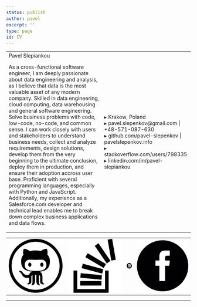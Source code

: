 ```yaml
---
status: publish
author: pavel
excerpt: ''
type: page
id: CV
---
```

<table class="table-no-borders">
    <tr>
        <td class="cv-summary">
            <div class="left-pinned section-header print-only">Pavel Slepiankou</div>
            <p class="profile-summary">
                As a cross-functional software engineer, I am deeply passionate about data engineering and analysis, as I believe that data is the most valuable asset of any modern company.
                Skilled in data engineering, cloud computing, data warehousing and general software engineering. Solve business problems with code, low-code, no-code, and common sense. I can work closely with users and stakeholders to understand business needs, collect and analyze requirements, design solutions, develop them from the very beginning to the ultimate conclusion, deploy them in production, and ensure their adoption accross user base. Proficient with several programming languages, especially with Python and JavaScript. Additionally, my experience as a Salesforce.com developer and technical lead enables me to break down complex business applications and data flows.
            </p>
        </td>
        <td class="print-only contact-info-section">
            <div class="left-pinned contact-info">▸ Krakow, Poland</div>
            <div class="left-pinned contact-info">▸ pavel.slepenkov@gmail.com | +48-571-087-630</div>
            <div class="left-pinned contact-info">▸ github.com/pavel-slepenkov | pavelslepenkov.info</div>
            <div class="left-pinned contact-info">▸ stackoverflow.com/users/798335</div>
            <div class="left-pinned contact-info">▸ linkedin.com/in/pavel-slepiankou</div>
        </td>
    </tr>
</table>

<table class="table-no-borders no-print social-logos-section">
    <tr>
        <td>
            <a class="centered"  href="https://www.github.com/pavel-slepenkov" target="_blank">
                <img class="social-logo" src="images/cv/github-social-logo.svg" alt="github">
            </a>
        </td>
        <td>
            <a class="centered" href="https://www.stackoverflow.com/users/798335/pavel-slepiankou" target="_blank">
                <img class="social-logo" src="images/cv/stack-exchange-symbol.svg" alt="stackoverflow">
            </a>
        </td>
        <td>
            <a class="centered" href="https://www.linkedin.com/in/pavel-slepiankou-76376b35" target="_blank">
                <img class="social-logo" src="images/cv/linkedin-logo-button.svg" alt="linkedin">
            </a>
        </td>
        <td>
            <a class="centered" href="https://www.facebook.com/pavel.slepiankou" target="_blank">
                <img class="social-logo" src="images/cv/facebook-logo-button.svg" alt="blog">
            </a>
        </td>
    <tr>
</table>

<hr>
